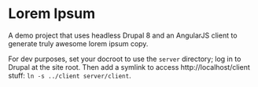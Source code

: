 # Lorem Ipsum

A demo project that uses headless Drupal 8 and an AngularJS client to generate truly awesome lorem ipsum copy. 

For dev purposes, set your docroot to use the `server` directory; log in to Drupal at the site root. Then add a symlink to access http://localhost/client stuff: `ln -s ../client server/client`.

